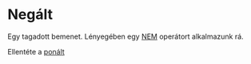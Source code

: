# Negált

Egy tagadott bemenet. Lényegében egy [NEM](./logikai-nem.md) operátort alkalmazunk rá.

Ellentéte a [ponált](./ponalt.md)